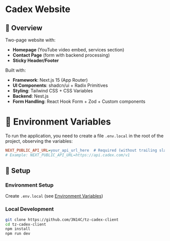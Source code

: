 # Cadex Website

## 📌 Overview
Two-page website with:
- **Homepage** (YouTube video embed, services section)
- **Contact Page** (form with backend processing)
- **Sticky Header/Footer**

Built with:
- **Framework**: Next.js 15 (App Router)
- **UI Components**: shadcn/ui + Radix Primitives
- **Styling**: Tailwind CSS + CSS Variables
- **Backend**: Nest.js
- **Form Handling**: React Hook Form + Zod + Custom components

# 🔧 Environment Variables

To run the application, you need to create a file `.env.local` in the root of the project, observing the variables:

```ini
NEXT_PUBLIC_API_URL=your_api_url_here  # Required (without trailing slash)
# Example: NEXT_PUBLIC_API_URL=https://api.cadex.com/v1
```

## 🚀 Setup

### Environment Setup
Create `.env.local` (see [Environment Variables](#-environment-variables))

### Local Development
```bash
git clone https://github.com/3N14C/tz-cadex-client
cd tz-cadex-client
npm install
npm run dev
